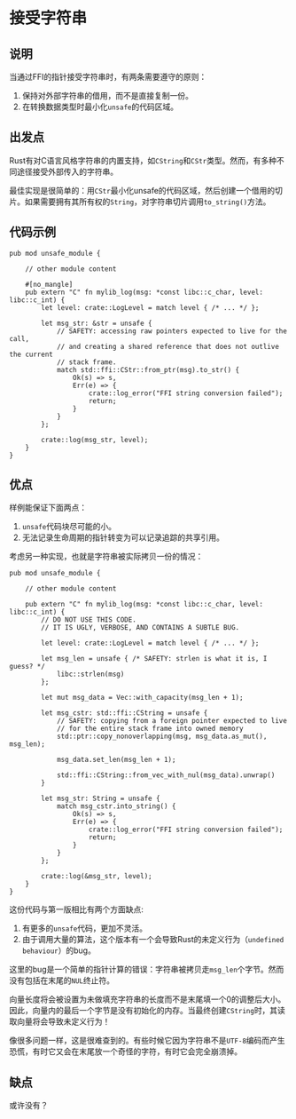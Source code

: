 # 接受字符串

## 说明

当通过FFI的指针接受字符串时，有两条需要遵守的原则：

1. 保持对外部字符串的借用，而不是直接复制一份。
2. 在转换数据类型时最小化`unsafe`的代码区域。

## 出发点

Rust有对C语言风格字符串的内置支持，如`CString`和`CStr`类型。然而，有多种不同途径接受外部传入的字符串。

最佳实现是很简单的：用`CStr`最小化unsafe的代码区域，然后创建一个借用的切片。如果需要拥有其所有权的`String`，对字符串切片调用`to_string()`方法。

## 代码示例

```rust,ignore
pub mod unsafe_module {

    // other module content

    #[no_mangle]
    pub extern "C" fn mylib_log(msg: *const libc::c_char, level: libc::c_int) {
        let level: crate::LogLevel = match level { /* ... */ };

        let msg_str: &str = unsafe {
            // SAFETY: accessing raw pointers expected to live for the call,
            // and creating a shared reference that does not outlive the current
            // stack frame.
            match std::ffi::CStr::from_ptr(msg).to_str() {
                Ok(s) => s,
                Err(e) => {
                    crate::log_error("FFI string conversion failed");
                    return;
                }
            }
        };

        crate::log(msg_str, level);
    }
}
```

## 优点

样例能保证下面两点：

1. `unsafe`代码块尽可能的小。
2. 无法记录生命周期的指针转变为可以记录追踪的共享引用。

考虑另一种实现，也就是字符串被实际拷贝一份的情况：

```rust,ignore
pub mod unsafe_module {

    // other module content

    pub extern "C" fn mylib_log(msg: *const libc::c_char, level: libc::c_int) {
        // DO NOT USE THIS CODE.
        // IT IS UGLY, VERBOSE, AND CONTAINS A SUBTLE BUG.

        let level: crate::LogLevel = match level { /* ... */ };

        let msg_len = unsafe { /* SAFETY: strlen is what it is, I guess? */
            libc::strlen(msg)
        };

        let mut msg_data = Vec::with_capacity(msg_len + 1);

        let msg_cstr: std::ffi::CString = unsafe {
            // SAFETY: copying from a foreign pointer expected to live
            // for the entire stack frame into owned memory
            std::ptr::copy_nonoverlapping(msg, msg_data.as_mut(), msg_len);

            msg_data.set_len(msg_len + 1);

            std::ffi::CString::from_vec_with_nul(msg_data).unwrap()
        }

        let msg_str: String = unsafe {
            match msg_cstr.into_string() {
                Ok(s) => s,
                Err(e) => {
                    crate::log_error("FFI string conversion failed");
                    return;
                }
            }
        };

        crate::log(&msg_str, level);
    }
}
```

这份代码与第一版相比有两个方面缺点:

1. 有更多的`unsafe`代码，更加不灵活。
2. 由于调用大量的算法，这个版本有一个会导致Rust的未定义行为（`undefined behaviour`）的bug。

这里的bug是一个简单的指针计算的错误：字符串被拷贝走`msg_len`个字节。然而没有包括在末尾的`NUL`终止符。

向量长度将会被设置为未做填充字符串的长度而不是末尾填一个0的调整后大小。因此，向量内的最后一个字节是没有初始化的内存。当最终创建`CString`时，其读取向量将会导致未定义行为！

像很多问题一样，这是很难查到的。有些时候它因为字符串不是`UTF-8`编码而产生恐慌，有时它又会在末尾放一个奇怪的字符，有时它会完全崩溃掉。

## 缺点

或许没有？

